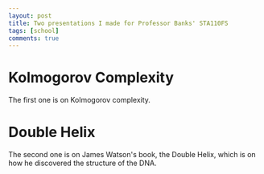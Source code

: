 ```yaml
---
layout: post
title: Two presentations I made for Professor Banks' STA110FS
tags: [school]
comments: true
---
```


# Kolmogorov Complexity
The first one is on Kolmogorov complexity.

# Double Helix
The second one is on James Watson's book, the Double Helix, which is on how he discovered the structure of the DNA.